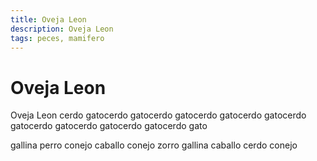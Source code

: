```yaml
---
title: Oveja Leon
description: Oveja Leon
tags: peces, mamifero
---
```


# Oveja Leon

Oveja Leon cerdo gatocerdo gatocerdo gatocerdo gatocerdo gatocerdo gatocerdo gatocerdo gatocerdo gatocerdo gato

gallina perro conejo caballo conejo zorro gallina caballo cerdo conejo